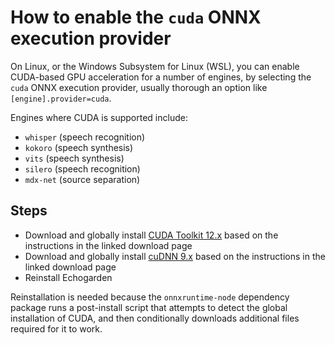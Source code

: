# How to enable the `cuda` ONNX execution provider

On Linux, or the Windows Subsystem for Linux (WSL), you can enable CUDA-based GPU acceleration for a number of engines, by selecting the `cuda` ONNX execution provider, usually thorough an option like `[engine].provider=cuda`.

Engines where CUDA is supported include:
* `whisper` (speech recognition)
* `kokoro` (speech synthesis)
* `vits` (speech synthesis)
* `silero` (speech recognition)
* `mdx-net` (source separation)

## Steps
* Download and globally install [CUDA Toolkit 12.x](https://developer.nvidia.com/cuda-downloads) based on the instructions in the linked download page
* Download and globally install [cuDNN 9.x](https://developer.nvidia.com/cudnn-downloads) based on the instructions in the linked download page
* Reinstall Echogarden

Reinstallation is needed because the `onnxruntime-node` dependency package runs a post-install script that attempts to detect the global installation of CUDA, and then conditionally downloads additional files required for it to work.

